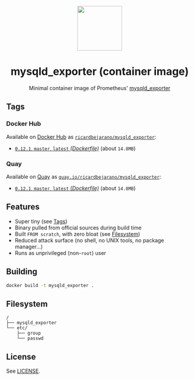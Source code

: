 <p align="center"><img src="https://emojipedia-us.s3.dualstack.us-west-1.amazonaws.com/thumbs/320/apple/198/fire-extinguisher_1f9ef.png" width="120px"></p>
<h1 align="center">mysqld_exporter (container image)</h1>
<p align="center">Minimal container image of Prometheus' <a href="https://github.com/prometheus/mysqld_exporter">mysqld_exporter</a></p>


## Tags

### Docker Hub

Available on [Docker Hub](https://hub.docker.com) as [`ricardbejarano/mysqld_exporter`](https://hub.docker.com/r/ricardbejarano/mysqld_exporter):

- [`0.12.1`, `master`, `latest` *(Dockerfile)*](https://github.com/ricardbejarano/mysqld_exporter/blob/master/Dockerfile) (about `14.8MB`)

### Quay

Available on [Quay](https://quay.io) as [`quay.io/ricardbejarano/mysqld_exporter`](https://quay.io/repository/ricardbejarano/mysqld_exporter):

- [`0.12.1`, `master`, `latest` *(Dockerfile)*](https://github.com/ricardbejarano/mysqld_exporter/blob/master/Dockerfile) (about `14.8MB`)


## Features

* Super tiny (see [Tags](#tags))
* Binary pulled from official sources during build time
* Built `FROM scratch`, with zero bloat (see [Filesystem](#filesystem))
* Reduced attack surface (no shell, no UNIX tools, no package manager...)
* Runs as unprivileged (non-`root`) user


## Building

```bash
docker build -t mysqld_exporter .
```


## Filesystem

```
/
├── mysqld_exporter
└── etc/
    ├── group
    └── passwd
```


## License

See [LICENSE](https://github.com/ricardbejarano/mysqld_exporter/blob/master/LICENSE).
